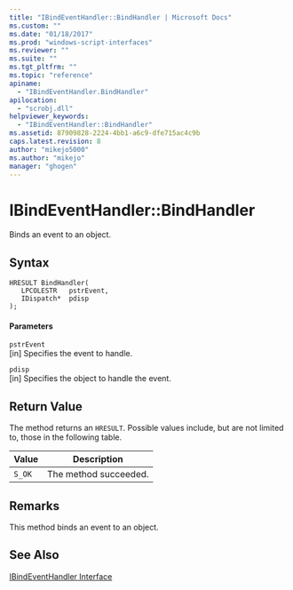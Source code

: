 ```yaml
---
title: "IBindEventHandler::BindHandler | Microsoft Docs"
ms.custom: ""
ms.date: "01/18/2017"
ms.prod: "windows-script-interfaces"
ms.reviewer: ""
ms.suite: ""
ms.tgt_pltfrm: ""
ms.topic: "reference"
apiname: 
  - "IBindEventHandler.BindHandler"
apilocation: 
  - "scrobj.dll"
helpviewer_keywords: 
  - "IBindEventHandler::BindHandler"
ms.assetid: 87909828-2224-4bb1-a6c9-dfe715ac4c9b
caps.latest.revision: 8
author: "mikejo5000"
ms.author: "mikejo"
manager: "ghogen"
---
```

# IBindEventHandler::BindHandler
Binds an event to an object.  
  
## Syntax  
  
```  
HRESULT BindHandler(  
   LPCOLESTR   pstrEvent,  
   IDispatch*  pdisp  
);  
```  
  
#### Parameters  
 `pstrEvent`  
 [in] Specifies the event to handle.  
  
 `pdisp`  
 [in] Specifies the object to handle the event.  
  
## Return Value  
 The method returns an `HRESULT`. Possible values include, but are not limited to, those in the following table.  
  
|Value|Description|  
|-----------|-----------------|  
|`S_OK`|The method succeeded.|  
  
## Remarks  
 This method binds an event to an object.  
  
## See Also  
 [IBindEventHandler Interface](../../winscript/reference/ibindeventhandler-interface.md)